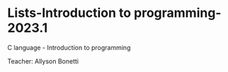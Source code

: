 # Lists-Introduction to programming-2023.1
C language - Introduction to programming

Teacher: Allyson Bonetti
